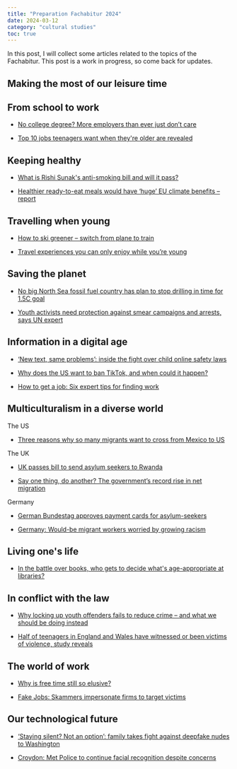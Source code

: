 ```yaml
---
title: "Preparation Fachabitur 2024"
date: 2024-03-12
category: "cultural studies"
toc: true
---
```


In this post, I will collect some articles related to the topics of the
Fachabitur. This post is a work in progress, so come back for updates.

## Making the most of our leisure time

## From school to work

- [No college degree? More employers than ever just don’t care](https://edition.cnn.com/2021/10/11/success/jobs-apprenticeships-college-degrees-feseries/index.html)

- [Top 10 jobs teenagers want when they're older are revealed](https://www.bbc.co.uk/bitesize/articles/zhsbkhv)

## Keeping healthy

- [What is Rishi Sunak's anti-smoking bill and will it pass?](https://www.theguardian.com/society/2024/apr/16/what-rishi-sunak-anti-smoking-bill-and-will-it-pass)

- [Healthier ready-to-eat meals would have ‘huge’ EU climate benefits – report](https://www.theguardian.com/environment/2024/apr/17/healthier-ready-to-eat-meals-would-have-huge-eu-climate-benefits-report)

## Travelling when young

- [How to ski greener – switch from plane to train](https://www.theguardian.com/travel/2023/oct/14/how-to-ski-greener-switch-from-plane-to-train)

- [Travel experiences you can only enjoy while you’re young](https://edition.cnn.com/travel/article/travel-young-experiences/index.html)

## Saving the planet

- [No big North Sea fossil fuel country has plan to stop drilling in time for 1.5C goal](<https://www.theguardian.com/environment/2024/mar/12/no-big-north-sea-fossil-fuel-nation-plan-stop-drilling-global-heating>)

- [Youth activists need protection against smear campaigns and arrests, says UN expert](<https://www.theguardian.com/society/2024/mar/11/youth-chidlren-activists-protection-smear-campaigns-arrests-un-report>)

## Information in a digital age

- [‘New text, same problems’: inside the fight over child online safety laws](https://www.theguardian.com/technology/2024/mar/11/no-consensus-how-to-keep-kids-safe-online)

- [Why does the US want to ban TikTok, and when could it happen?](<https://www.bbc.com/news/technology-53476117>)

- [How to get a job: Six expert tips for finding work](https://www.bbc.com/news/business-64939070)

## Multiculturalism in a diverse world

The US

- [Three reasons why so many migrants want to cross from Mexico to US](https://www.bbc.com/news/world-us-canada-68208637)

The UK

- [UK passes bill to send asylum seekers to Rwanda](https://www.theguardian.com/uk-news/2024/apr/22/rwanda-deportations-bill-passes-parliament-sunak)

- [Say one thing, do another? The government’s record rise in net migration](https://www.bbc.com/news/uk-68626430)

Germany

- [German Bundestag approves payment cards for asylum-seekers](https://www.dw.com/en/german-bundestag-approves-payment-cards-for-asylum-seekers/a-68804264)

- [Germany: Would-be migrant workers worried by growing racism](https://www.dw.com/en/germany-would-be-migrant-workers-worried-by-growing-racism/a-68095799)

## Living one's life

- [In the battle over books, who gets to decide what's age-appropriate at libraries?](<https://www.npr.org/2023/11/28/1214523941/library-books-bans-age-appropriate-movie-ratings>)

## In conflict with the law

- [Why locking up youth offenders fails to reduce crime – and what we should be doing instead](https://www.theguardian.com/commentisfree/2023/feb/21/why-locking-up-youth-offenders-fails-to-reduce-and-what-we-should-be-doing-instead)

- [Half of teenagers in England and Wales have witnessed or been victims of violence, study reveals](<https://www.theguardian.com/uk-news/2023/nov/11/teenager-victims-violence-knife-crime-gangs>)

## The world of work

- [Why is free time still so elusive?](<https://theconversation.com/why-is-free-time-still-so-elusive-221081>)

- [Fake Jobs: Skammers impersonate firms to target victims](<https://www.bbc.com/news/uk-england-surrey-68110626>)

## Our technological future

- [‘Staying silent? Not an option’: family takes fight against deepfake nudes to Washington](<https://www.theguardian.com/technology/2024/mar/12/family-takes-fight-against-deepfake-nudes-to-washington>)

- [Croydon: Met Police to continue facial recognition despite concerns](https://www.bbc.com/news/uk-england-london-68274090)
